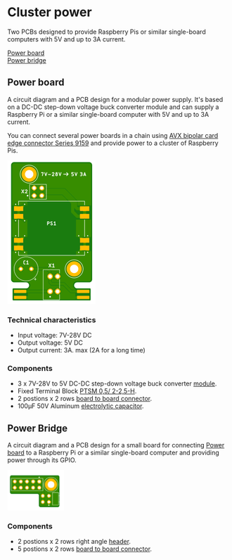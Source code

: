 # Cluster power

Two PCBs designed to provide Raspberry Pis or similar single-board computers with 5V and up to 3A current. 

[Power board](#power-board)  
[Power bridge](#power-bridge)  

<a name="power-board"></a>
## Power board

A circuit diagram and a PCB design for a modular power supply. It's based on a DC-DC step-down voltage buck converter module and can supply a Raspberry Pi or a similar single-board computer with 5V and up to 3A current. 

You can connect several power boards in a chain using [AVX bipolar card edge connector Series 9159](https://no.mouser.com/ProductDetail/581-00915900201106) and provide power to a cluster of Raspberry Pis. 

<img src="power-board/images/power-board.png?raw=true" width="200">

### Technical characteristics

* Input voltage: 7V-28V DC
* Output voltage: 5V DC
* Output current: 3A. max (2A for a long time)

### Components

* 3 x 7V-28V to 5V DC-DC step-down voltage buck converter [module](https://www.aliexpress.com/item/32728471522.html).
* Fixed Terminal Block [PTSM 0,5/ 2-2,5-H](https://no.mouser.com/ProductDetail/651-1770885).
* 2 postions x 2 rows [board to board connector](https://no.mouser.com/ProductDetail/200-SSW10201GD).
* 100µF 50V Aluminum [electrolytic capacitor](https://www.digikey.no/product-detail/en/panasonic-electronic-components/ECA-1HM101/P5182-ND/245041).

<a name="power-bridge"></a>
## Power Bridge

A circuit diagram and a PCB design for a small board for connecting  [Power board](#power-board)  to a Raspberry Pi or a similar single-board computer and providing power through its GPIO.

<img src="power-bridge/images/power-bridge.png?raw=true" width="129">

### Components
* 2 postions x 2 rows right angle [header](https://no.mouser.com/ProductDetail/200-TSW10208LDRA).
* 5 postions x 2 rows [board to board connector](https://no.mouser.com/ProductDetail/200-SSW10501GD). 
